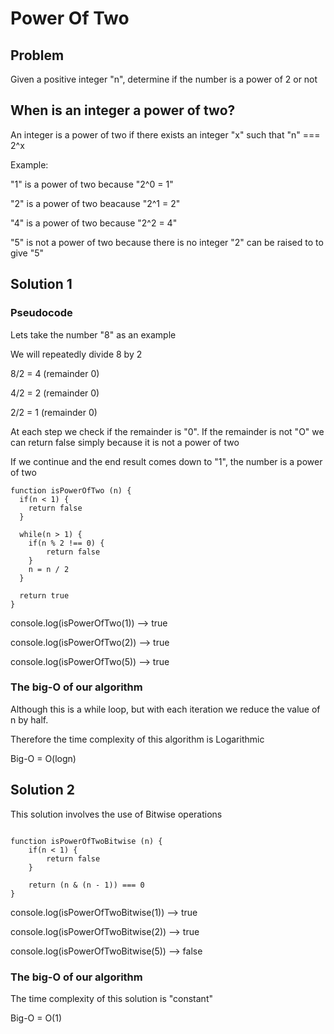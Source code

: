 # Power Of Two

## Problem

Given a positive integer "n", determine if the number is a power of 2 or not

## When is an integer a power of two?

An integer is a power of two if there exists an integer "x" such that "n" === 2^x

Example:

"1" is a power of two because "2^0 = 1"

"2" is a power of two beacause "2^1 = 2"

"4" is a power of two because "2^2 = 4"

"5" is not a power of two because there is no integer "2" can be raised to to give "5"

## Solution 1

### Pseudocode

Lets take the number "8" as an example

We will repeatedly divide 8 by 2

8/2 = 4 (remainder 0)

4/2 = 2 (remainder 0)

2/2 = 1 (remainder 0)

At each step we check if the remainder is "0". If the remainder is not "O" we can return false simply because it is not a power of two

If we continue and the end result comes down to "1", the number is a power of two

```
function isPowerOfTwo (n) {
  if(n < 1) {
    return false
  }

  while(n > 1) {
    if(n % 2 !== 0) {
        return false
    }
    n = n / 2
  }

  return true
}

```

console.log(isPowerOfTwo(1)) --> true

console.log(isPowerOfTwo(2)) --> true

console.log(isPowerOfTwo(5)) --> true

### The big-O of our algorithm

Although this is a while loop, but with each iteration we reduce the value of n by half.

Therefore the time complexity of this algorithm is Logarithmic

Big-O = O(logn)

## Solution 2

This solution involves the use of Bitwise operations

```

function isPowerOfTwoBitwise (n) {
    if(n < 1) {
        return false
    }

    return (n & (n - 1)) === 0
}
```

console.log(isPowerOfTwoBitwise(1)) --> true

console.log(isPowerOfTwoBitwise(2)) --> true

console.log(isPowerOfTwoBitwise(5)) --> false

### The big-O of our algorithm

The time complexity of this solution is "constant"

Big-O = O(1)

